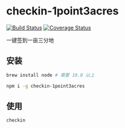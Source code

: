 # checkin-1point3acres

[![Build Status](https://travis-ci.org/Haixiang6123/checkin-1point3acres.svg?branch=master)](https://travis-ci.org/Haixiang6123/checkin-1point3acres)
[![Coverage Status](https://coveralls.io/repos/github/Haixiang6123/checkin-1point3acres/badge.svg?branch=master)](https://coveralls.io/github/Haixiang6123/checkin-1point3acres?branch=master)

一键签到一亩三分地

## 安装

```bash
brew install node # 需要 10.0 以上

npm i -g checkin-1point3acres
```

## 使用

```bash
checkin
```
